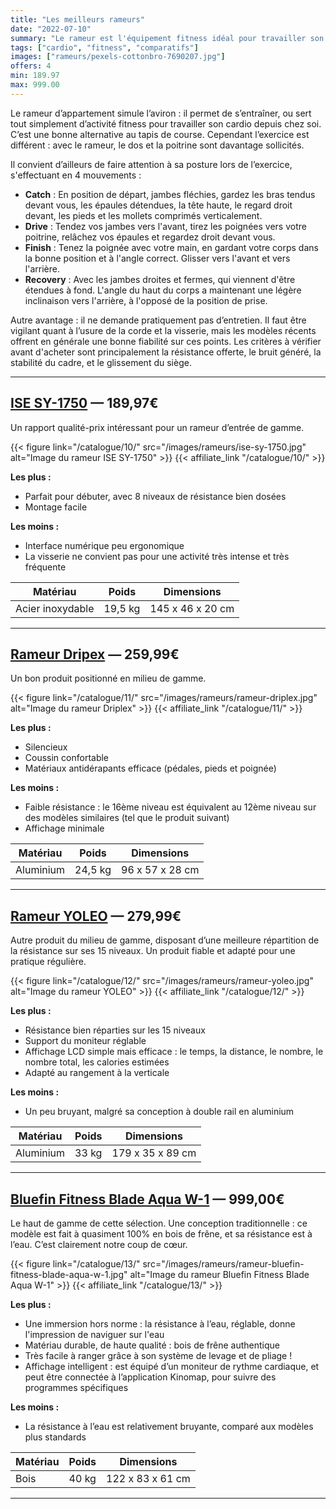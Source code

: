 ```yaml
---
title: "Les meilleurs rameurs"
date: "2022-07-10"
summary: "Le rameur est l'équipement fitness idéal pour travailler son cardio à la maison !"
tags: ["cardio", "fitness", "comparatifs"]
images: ["rameurs/pexels-cottonbro-7690207.jpg"]
offers: 4
min: 189.97
max: 999.00
---
```

Le rameur d’appartement simule l’aviron : il permet de s’entraîner, ou sert tout simplement d’activité fitness pour travailler son cardio depuis chez soi. C’est une bonne alternative au tapis de course. Cependant l’exercice est différent : avec le rameur, le dos et la poitrine sont davantage sollicités.

Il convient d’ailleurs de faire attention à sa posture lors de l’exercice, s'effectuant en 4 mouvements :
- **Catch** : En position de départ, jambes fléchies, gardez les bras tendus devant vous, les épaules détendues, la tête haute, le regard droit devant, les pieds et les mollets comprimés verticalement.
- **Drive** : Tendez vos jambes vers l'avant, tirez les poignées vers votre poitrine, relâchez vos épaules et regardez droit devant vous.
- **Finish** : Tenez la poignée avec votre main, en gardant votre corps dans la bonne position et à l'angle correct. Glisser vers l'avant et vers l'arrière.
- **Recovery** : Avec les jambes droites et fermes, qui viennent d'être étendues à fond. L'angle du haut du corps a maintenant une légère inclinaison vers l'arrière, à l'opposé de la position de prise.

Autre avantage : il ne demande pratiquement pas d’entretien. Il faut être vigilant quant à l’usure de la corde et la visserie, mais les modèles récents offrent en générale une bonne fiabilité sur ces points.
Les critères à vérifier avant d'acheter sont principalement la résistance offerte, le bruit généré, la stabilité du cadre, et le glissement du siège.

---
## [ISE SY-1750](/catalogue/10/) — 189,97€

Un rapport qualité-prix intéressant pour un rameur d’entrée de gamme.

{{< figure link="/catalogue/10/" src="/images/rameurs/ise-sy-1750.jpg" alt="Image du rameur ISE SY-1750" >}}
{{< affiliate_link "/catalogue/10/" >}}

**Les plus :**
- Parfait pour débuter, avec 8 niveaux de résistance bien dosées
- Montage facile

**Les moins :**
- Interface numérique peu ergonomique
- La visserie ne convient pas pour une activité très intense et très fréquente


|    Matériau      | Poids   |    Dimensions    |
|    -----------   | -----   | ---------------- |
| Acier inoxydable | 19,5 kg | 145 x 46 x 20 cm |
---
## [Rameur Dripex](/catalogue/11/) — 259,99€

Un bon produit positionné en milieu de gamme.

{{< figure link="/catalogue/11/" src="/images/rameurs/rameur-driplex.jpg" alt="Image du rameur Driplex" >}}
{{< affiliate_link "/catalogue/11/" >}}

**Les plus :**
- Silencieux
- Coussin confortable
- Matériaux antidérapants efficace (pédales, pieds et poignée)

**Les moins :**
- Faible résistance : le 16ème niveau est équivalent au 12ème niveau sur des modèles similaires (tel que le produit suivant)
- Affichage minimale


|    Matériau      | Poids   |    Dimensions    |
|    -----------   | -----   | ---------------- |
|     Aluminium    | 24,5 kg | 96 x 57 x 28 cm  |
---
## [Rameur YOLEO](/catalogue/12/) — 279,99€

Autre produit du milieu de gamme, disposant d’une meilleure répartition de la résistance sur ses 15 niveaux. Un produit fiable et adapté pour une pratique régulière.

{{< figure link="/catalogue/12/" src="/images/rameurs/rameur-yoleo.jpg" alt="Image du rameur YOLEO" >}}
{{< affiliate_link "/catalogue/12/" >}}

**Les plus :**
- Résistance bien réparties sur les 15 niveaux
- Support du moniteur réglable
- Affichage LCD simple mais efficace : le temps, la distance, le nombre, le nombre total, les calories estimées
- Adapté au rangement à la verticale

**Les moins :**
- Un peu bruyant, malgré sa conception à double rail en aluminium


|    Matériau      | Poids   |    Dimensions     |
|    -----------   | -----   | ----------------  |
|     Aluminium    | 33 kg   | 179 x 35 x 89 cm  |
---
## [Bluefin Fitness Blade Aqua W-1](/catalogue/13/) — 999,00€

Le haut de gamme de cette sélection. Une conception traditionnelle : ce modèle est fait à quasiment 100% en bois de frêne, et sa résistance est à l’eau. C’est clairement notre coup de cœur.

{{< figure link="/catalogue/13/" src="/images/rameurs/rameur-bluefin-fitness-blade-aqua-w-1.jpg" alt="Image du rameur Bluefin Fitness Blade Aqua W-1" >}}
{{< affiliate_link "/catalogue/13/" >}}

**Les plus :**
- Une immersion hors norme : la résistance à l’eau, réglable, donne l'impression de naviguer sur l'eau
- Matériau durable, de haute qualité : bois de frêne authentique
- Très facile à ranger grâce à son système de levage et de pliage !
- Affichage intelligent : est équipé d’un moniteur de rythme cardiaque, et peut être connectée à l’application Kinomap, pour suivre des programmes spécifiques

**Les moins :**
- La résistance à l’eau est relativement bruyante, comparé aux modèles plus standards


|    Matériau    | Poids   |    Dimensions     |
|    ----------- | -----   | ----------------  |
|     Bois       |  40 kg  | 122 x 83 x 61 cm  |
---
